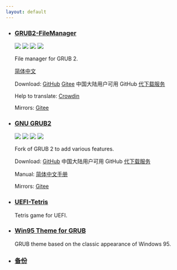 ```yaml
---
layout: default
---
```


- ### [GRUB2-FileManager](https://github.com/a1ive/grub2-filemanager)

  ![](https://img.shields.io/github/license/a1ive/grub2-filemanager) ![](https://img.shields.io/github/release/a1ive/grub2-filemanager) ![](https://badges.crowdin.net/grub2-filemanager/localized.svg) ![](https://img.shields.io/github/downloads/a1ive/grub2-filemanager/total)

  File manager for GRUB 2.

  [简体中文](https://a1ive.gitee.io/grub2-filemanager/)

  Download: [GitHub](https://github.com/a1ive/grub2-filemanager/releases) [Gitee](https://gitee.com/a1ive/grub2-filemanager/releases) 中国大陆用户可用 GitHub [代下载服务](http://gitd.cc/) 

  Help to translate: [Crowdin](https://crowdin.com/project/grub2-filemanager) 

  Mirrors: [Gitee](https://gitee.com/a1ive/grub2-filemanager)

- ### [GNU GRUB2](https://github.com/a1ive/grub)

  ![](https://img.shields.io/github/license/a1ive/grub) ![](https://img.shields.io/travis/a1ive/grub) ![](https://img.shields.io/github/release-date/a1ive/grub) ![](https://img.shields.io/github/downloads/a1ive/grub/total)

  Fork of GRUB 2 to add various features. 

  Download: [GitHub](https://github.com/a1ive/grub/releases/tag/latest) 中国大陆用户可用 GitHub [代下载服务](http://gitd.cc/) 

  Manual: [简体中文手册](./grub2_zh.html) 

  Mirrors: [Gitee](https://gitee.com/a1ive/grub)

- ### [UEFI-Tetris](https://github.com/a1ive/uefi-tetris)

  Tetris game for UEFI.

- ### [Win95 Theme for GRUB](https://github.com/a1ive/grub-theme-win95)

  GRUB theme based on the classic appearance of Windows 95.

- ### [备份](./backup.html)

